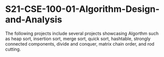# S21-CSE-100-01-Algorithm-Design-and-Analysis

The following projects include several projects showcasing Algorthm such as heap sort, insertion sort, merge sort, quick sort, hashtable, strongly connected components, divide and conquer, matrix chain order,	and rod cutting.

